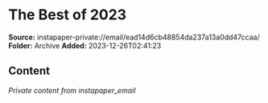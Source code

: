 # The Best of 2023

**Source:** instapaper-private://email/ead14d6cb48854da237a13a0dd47ccaa/
**Folder:** Archive
**Added:** 2023-12-26T02:41:23




## Content
*Private content from instapaper_email*
